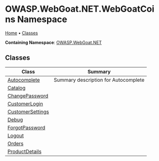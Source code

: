 # OWASP\.WebGoat\.NET\.WebGoatCoins Namespace

[Home](../../../../README.md) &#x2022; [Classes](#classes)

**Containing Namespace**: [OWASP.WebGoat.NET](../README.md)

## Classes

| Class | Summary |
| ----- | ------- |
| [Autocomplete](Autocomplete/README.md) | Summary description for Autocomplete |
| [Catalog](Catalog/README.md) | |
| [ChangePassword](ChangePassword/README.md) | |
| [CustomerLogin](CustomerLogin/README.md) | |
| [CustomerSettings](CustomerSettings/README.md) | |
| [Debug](Debug/README.md) | |
| [ForgotPassword](ForgotPassword/README.md) | |
| [Logout](Logout/README.md) | |
| [Orders](Orders/README.md) | |
| [ProductDetails](ProductDetails/README.md) | |

